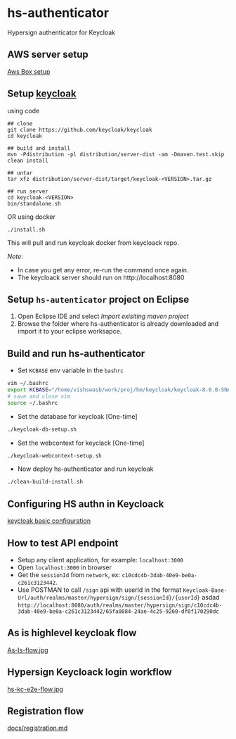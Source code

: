 # hs-authenticator
Hypersign authenticator for Keycloak

## AWS server setup 

[Aws Box setup](/docs/aws-box-setup.md)

## Setup [keycloak](https://github.com/keycloak/keycloak)

using code

```
## clone
git clone https://github.com/keycloak/keycloak
cd keycloak

## build and install
mvn -Pdistribution -pl distribution/server-dist -am -Dmaven.test.skip clean install

## untar
tar xfz distribution/server-dist/target/keycloak-<VERSION>.tar.gz 

## run server
cd keycloak-<VERSION>
bin/standalone.sh
```

OR using docker

```
./install.sh
```

This will pull and run keycloak docker from keycloack repo. 

*Note*: 

- In case you get any error, re-run the command once again.
- The keycloack server should run on http://localhost:8080

## Setup `hs-autenticator` project on Eclipse

1. Open Eclipse IDE and select *Import exisiting maven project*
2. Browse the folder where hs-authenticator is already downloaded and import it to your eclipse worksapce.


## Build and run hs-authenticator

- Set `KCBASE` env variable in the `bashrc`

```sh
vim ~/.bashrc
export KCBASE="/home/vishswasb/work/proj/hm/keycloak/keycloak-8.0.0-SNAPSHOT" # path to keycloak home directory
# save and close vim
source ~/.bashrc
```

- Set the database for keycloak [One-time]

```sh
./keycloak-db-setup.sh
```
- Set the webcontext for keyclack [One-time]

```sh
./keycloak-webcontext-setup.sh
```
- Now deploy hs-authenticator and run keycloak 

```sh
./clean-build-install.sh 
```

## Configuring HS authn in Keycloack

[keycloak basic configuration](docs/keycloak-basic-config.md)

## How to test API endpoint 

- Setup any client application, for example: `localhost:3000`
- Open `localhost:3000` in browser
- Get the `sessionId` from `network`, ex: `c10cdc4b-3dab-40e9-be0a-c261c3123442`.
- Use POSTMAN to call `/sign` api with userId in the format `Keycloak-Base-Url/auth/realms/master/hypersign/sign/{sessionId}/{userId}`  asdad  `http://localhost:8080/auth/realms/master/hypersign/sign/c10cdc4b-3dab-40e9-be0a-c261c3123442/65fa0884-24ae-4c25-9260-df0f170290dc`


## As is highlevel keycloak flow

[As-Is-flow.jpg](docs/images/As-Is-flow.jpg)

## Hypersign Keycloack login workflow

[hs-kc-e2e-flow.jpg](docs/images/hs-kc-e2e-flow.jpg)

## Registration flow

[docs/registration.md](docs/registration.md)





